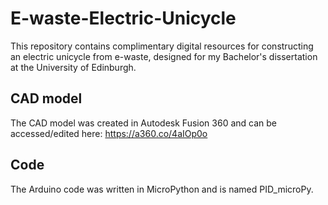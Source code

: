 # E-waste-Electric-Unicycle
This repository contains complimentary digital resources for constructing an electric unicycle from e-waste, designed for my Bachelor's dissertation at the University of Edinburgh.

## CAD model
The CAD model was created in Autodesk Fusion 360 and can be accessed/edited here: https://a360.co/4aIOp0o

## Code
The Arduino code was written in MicroPython and is named PID_microPy.
